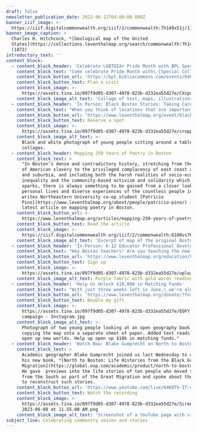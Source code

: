 ```yaml
---
draft: false
newsletter_publication_date: 2023-06-12T04:00:00.000Z
banner_iiif_image: >-
  https://iiif.digitalcommonwealth.org/iiif/2/commonwealth:7h149x51j/1116,1713,5597,1776/2000,/0/default.jpg
banner_image_caption: >
  Charles H. Hitchcock, *[Geological map of the United
  States](https://collections.leventhalmap.org/search/commonwealth:7h149x508)*
  (1872)
introductory_text: ''
content_block:
  - content_block_header: 'Celebrate LGBTQIA+ Pride Month with BPL Special Collections '
    content_block_text: "Come celebrate Pride Month with\_[Special Collections](https://bpl.bibliocommons.com/events/64651dff73e31d2900b74804)! Select items that spotlight LGBTQIA+ culture and history will be on view for the month of June in the Special Collections reading room—no appointment necessary. Items include: *[A Historical Map of Lesbian and Gay Boston](https://bpl.bibliocommons.com/v2/record/S75C1013247)*\_(1995); The score of the opera\_*Peter Grimes* by Benjamin Britten; [A 1611 stage play](https://bpl.bibliocommons.com/v2/record/S75C5114053) about a woman who defied the gender binary; *[Wanderfolk in Wonderland](https://bpl.bibliocommons.com/v2/record/S75C6111004)*\_(1903), written and illustrated by a queer couple; and photographs by Zoe Perry-Wood of BAGLY LGBTQ+ Youth Prom.\n"
    content_block_button_url: 'https://bpl.bibliocommons.com/events/64651ea1023dc43e008233ba'
    content_block_button_text: Plan a visit
    content_block_image: >-
      https://assets.tina.io/097f9d05-d307-4978-823b-d332ea55d27e/CXspotlight_445x445_Jun.jpeg
    content_block_image_alt_text: 'Collage of text, maps, illustrations, and photographs. '
  - content_block_header: 'In Person: Black Boston Stories: Taking Care · June 15, 6:00pm ET'
    content_block_text: "When you think of locations that are important for taking care of residents in Boston’s Black communities, what place or places come to mind? On Thursday, June 15 at 6PM at the\_[Grove Hall Branch Library](https://www.bpl.org/locations/grove-hall/), Apolo Cátala, [OASIS on Ballou](https://www.thecarrotproject.org/wp-content/uploads/2021/03/Oasis_Client_Update_2020.8691901.pdf); Reggie Jean, [Haley House](https://haleyhouse.org/); and Jo-Anna Rorie, [Neighborhood Birth Center](https://neighborhoodbirthcenter.org/) will reflect on taking care in and of Boston’s Black communities and lead a wider conversation with participants. *Food will be served starting at 5:30PM.*\n"
    content_block_button_url: 'https://www.leventhalmap.org/event/black-boston-stories-taking-care/'
    content_block_button_text: Reserve a spot
    content_block_image: >-
      https://assets.tina.io/097f9d05-d307-4978-823b-d332ea55d27e/croppedneu_m040tn43w.png
    content_block_image_alt_text: >-
      Black and white photograph of young people sitting around a table making
      collages. 
  - content_block_header: Mapping 250 Years of Poetry in Boston
    content_block_text: >
      "In Boston’s dense and contradictory history, stretching from the horrors
      of American slavery to the privileged complacency of east coast academia
      and suburbia, and including both the harsh realities of socio-economic
      inequality and the community-based activism and solidarity which it
      sparks, there is always something to be gained from a closer look at the
      personal lives and diverse experiences of the countless people involved,"
      writes Northeastern University co-op student [Patricio
      Pino](https://www.leventhalmap.org/about/people/patricio-pino/) in his
      latest article on mapping poetry in Boston.
    content_block_button_url: >-
      https://www.leventhalmap.org/articles/mapping-250-years-of-poetry-in-boston/
    content_block_button_text: Read the article
    content_block_image: >-
      https://iiif.digitalcommonwealth.org/iiif/2/commonwealth:6108vs76s/3600,1741,4007,4630/,2000/0/default.jpg
    content_block_image_alt_text: 'Excerpt of map of the original Boston peninsula. '
  - content_block_header: 'In-Person: K-12 Educator Professional Development Workshop · July 10-12'
    content_block_text: "Hey Boston teachers! Are you teaching the new AP African American Studies course? This three-day workshop,\_[Lifting as We Climb: Black Women’s Activism in Turn-of-the-20th Century Boston](https://www.leventhalmap.org/education/k12/professional-development/), is designed in conjunction with our current\_*[Building Blocks](https://www.leventhalmap.org/digital-exhibitions/building-blocks/)*\_exhibition to expand participants’ knowledge and comfort in teaching the role and impact of women in Boston’s Black history.\_*Designed for teachers in grade 3-12.*\n"
    content_block_button_url: 'https://www.leventhalmap.org/education/k12/professional-development/'
    content_block_button_text: Sign up
    content_block_image: >-
      https://assets.tina.io/097f9d05-d307-4978-823b-d332ea55d27e/uploads/LiftingCrop.jpg
    content_block_image_alt_text: Purple fabric with gold words reading "Lifting As We Climb"
  - content_block_header: 'Help Us Unlock $10,000 in Matching Funds'
    content_block_text: "With just three weeks left in June,\_we're almost a quarter of the way to our fundraising goal of unlocking $10k in matching funds. [Any amount you give](https://www.leventhalmap.org/donate/?form=GENCAMPAIGN)\_before June 30\_will count\_2X as much in the next fiscal year. If you value the work we do, please help us reach our match! Every gift counts.\n"
    content_block_button_url: 'https://www.leventhalmap.org/donate/?form=GENCAMPAIGN'
    content_block_button_text: Double my gift
    content_block_image: >-
      https://assets.tina.io/097f9d05-d307-4978-823b-d332ea55d27e/EOFY matching
      campaign - Instagram.jpg
    content_block_image_alt_text: >-
      Photograph of two young people looking at an open geography book and
      copying the map onto a separate sheet of paper. Added text reads "Maps
      open up new worlds. Help up open up $10k in matching funds."
  - content_block_header: 'Watch Now: Blake Gumprecht on North to Boston '
    content_block_text: >
      Academic geographer Blake Gumprecht joined us last Wednesday to discuss
      his new book, *[North to Boston: Life Histories from the Black Great
      Migration](https://global.oup.com/academic/product/north-to-boston-9780197614440?cc=us\&lang=en&)*.
      He gave  previews into the life stories of ten people who moved to Boston
      from the South as part of the Great Migration and spoke about the process
      to reconstruct such stories.
    content_block_button_url: 'https://www.youtube.com/live/64KOTk-IT-c?feature=share'
    content_block_button_text: Watch the recording
    content_block_image: >-
      https://assets.tina.io/097f9d05-d307-4978-823b-d332ea55d27e/Screen Shot
      2023-06-08 at 11.55.00 AM.png
    content_block_image_alt_text: 'Screenshot of a YouTube page with video playing. '
subject_line: Celebrating community voices and stories
---
```






































